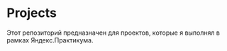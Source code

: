 # Projects
Этот репозиторий предназначен для проектов, которые я выполнял в рамках Яндекс.Практикума.

